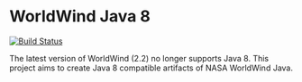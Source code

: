 # WorldWind Java 8

[![Build Status](https://travis-ci.com/mainstringargs/WorldWindJava.svg?branch=develop)](https://travis-ci.com/mainstringargs/WorldWindJava)

The latest version of WorldWind (2.2) no longer supports Java 8.  This project aims to create Java 8 compatible artifacts of NASA WorldWind Java.

